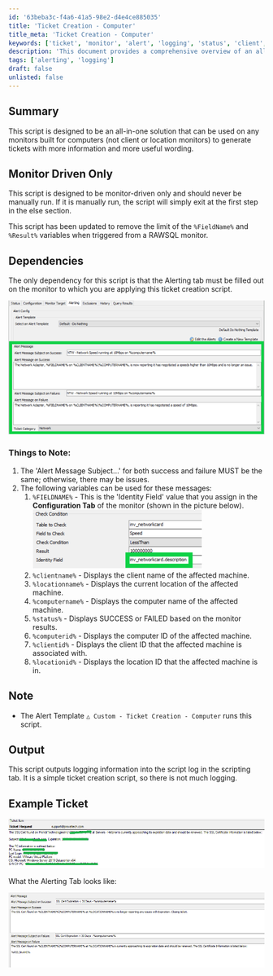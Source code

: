```yaml
---
id: '63beba3c-f4a6-41a5-98e2-d4e4ce885035'
title: 'Ticket Creation - Computer'
title_meta: 'Ticket Creation - Computer'
keywords: ['ticket', 'monitor', 'alert', 'logging', 'status', 'client', 'location', 'computer']
description: 'This document provides a comprehensive overview of an all-in-one script designed for monitors that generates detailed tickets with useful information. It is specifically tailored for use in a monitor-driven environment, ensuring efficient ticket creation without manual intervention. The script includes variables for enhanced alert messages and is dependent on the configuration of the monitor’s alerting tab.'
tags: ['alerting', 'logging']
draft: false
unlisted: false
---
```


## Summary

This script is designed to be an all-in-one solution that can be used on any monitors built for computers (not client or location monitors) to generate tickets with more information and more useful wording.

## Monitor Driven Only

This script is designed to be monitor-driven only and should never be manually run. If it is manually run, the script will simply exit at the first step in the else section.

This script has been updated to remove the limit of the `%FieldName%` and `%Result%` variables when triggered from a RAWSQL monitor.

## Dependencies

The only dependency for this script is that the Alerting tab must be filled out on the monitor to which you are applying this ticket creation script.

![Alerting Tab](../../../static/img/Ticket-Creation---Computer/image_1.png)

### Things to Note:
1. The 'Alert Message Subject...' for both success and failure MUST be the same; otherwise, there may be issues.
2. The following variables can be used for these messages:
   1. `%FIELDNAME%` - This is the 'Identity Field' value that you assign in the **Configuration Tab** of the monitor (shown in the picture below).
      ![Identity Field](../../../static/img/Ticket-Creation---Computer/image_2.png)
   2. `%clientname%` - Displays the client name of the affected machine.
   3. `%locationname%` - Displays the current location of the affected machine.
   4. `%computername%` - Displays the computer name of the affected machine.
   5. `%status%` - Displays SUCCESS or FAILED based on the monitor results.
   6. `%computerid%` - Displays the computer ID of the affected machine.
   7. `%clientid%` - Displays the client ID that the affected machine is associated with.
   8. `%locationid%` - Displays the location ID that the affected machine is in.

## Note

- The Alert Template `△ Custom - Ticket Creation - Computer` runs this script.

## Output

This script outputs logging information into the script log in the scripting tab. It is a simple ticket creation script, so there is not much logging.

## Example Ticket

![Example Ticket](../../../static/img/Ticket-Creation---Computer/image_3.png)

What the Alerting Tab looks like:

![Alerting Tab Example](../../../static/img/Ticket-Creation---Computer/image_4.png)



